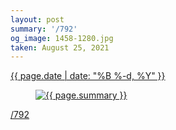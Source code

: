 ```yaml
---
layout: post
summary: '/792'
og_image: 1458-1280.jpg
taken: August 25, 2021
---
```


<div class="post">
 <time>
  <a href="/1458">
   {{ page.date | date: "%B %-d, %Y" }}
  </a>
 </time>
 <a href="/1458">
  <figure data-taken="8/25/2021">
   <img alt="{{ page.summary }}" sizes="(min-width: 700px) 50vw, calc(100vw - 2rem)" src="{{ site.assets_url }}/1458-640.jpg" srcset="{{ site.assets_url }}/1458-320.jpg 320w, {{ site.assets_url }}/1458-640.jpg 640w, {{ site.assets_url }}/1458-960.jpg 960w, {{ site.assets_url }}/1458-1280.jpg 1280w"/>
  </figure>
 </a>
 <span>
  <a href="http://life.aaronjgreenberg.com/792">
   /792
  </a>
 </span>
</div>
